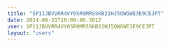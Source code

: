 ```yaml
---
title: "SP11JBVVRR4VY0SR9MRSSKB22HJ5QWGWE3E9CEJPT"
date: 2024-08-31T10:09:00.301Z
user: SP11JBVVRR4VY0SR9MRSSKB22HJ5QWGWE3E9CEJPT
layout: "users"
---
```

    
